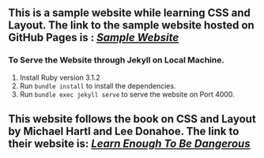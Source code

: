 ## This is a sample website while learning CSS and Layout. The link to the sample website hosted on GitHub Pages is : <a href="https://maxhass12.github.io/"><i>Sample Website</i></a>

### To Serve the Website through Jekyll on Local Machine.

1. Install Ruby version 3.1.2
2. Run `bundle install` to install the dependencies.
3. Run `bundle exec jekyll serve` to serve the website on Port 4000.

## This website follows the book on CSS and Layout by Michael Hartl and Lee Donahoe. The link to their website is: <a href="https://www.learnenough.com"><i>Learn Enough To Be Dangerous</i></a>
